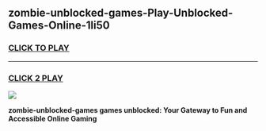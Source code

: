 
## zombie-unblocked-games-Play-Unblocked-Games-Online-1li50
<h3>
<a href="https://premium76.site?title=zombie-unblocked-games&ref=25A">CLICK TO PLAY</a></h3>
<hr>

<h3>
<a href="https://premium76.site?title=zombie-unblocked-games&ref=25A">CLICK 2 PLAY</a>
  
</h3>

<a href="https://premium76.site?title=zombie-unblocked-games&ref=25A"><img src="https://clearcache.store/games.png"></a>


**zombie-unblocked-games games unblocked: Your Gateway to Fun and Accessible Online Gaming**
